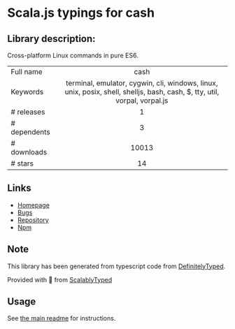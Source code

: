 
# Scala.js typings for cash


## Library description:
Cross-platform Linux commands in pure ES6.

|                    |                 |
| ------------------ | :-------------: |
| Full name          | cash |
| Keywords           | terminal, emulator, cygwin, cli, windows, linux, unix, posix, shell, shelljs, bash, cash, $, tty, util, vorpal, vorpal.js |
| # releases         | 1 |
| # dependents       | 3 |
| # downloads        | 10013 |
| # stars            | 14 |

## Links
- [Homepage](https://github.com/dthree/cash#readme)
- [Bugs](https://github.com/dthree/cash/issues)
- [Repository](https://github.com/dthree/cash)
- [Npm](https://www.npmjs.com/package/cash)
    


## Note
This library has been generated from typescript code from [DefinitelyTyped](https://definitelytyped.org).

Provided with :purple_heart: from [ScalablyTyped](https://github.com/oyvindberg/ScalablyTyped)

## Usage
See [the main readme](../../readme.md) for instructions.


